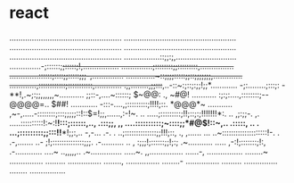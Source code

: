 # react
..................................................
..................................................
..................................................
..................................................
..................................................
................::;;:;,...........................
..............-;::::::;~~;:::::;!,................
..............;::::::::;;:::::::::,...............
.............::::::;::::;;:::::;;;-,..............
.............~::;;;;:::::;;::;;;;;;;,.............
............,::::::::::::;:::::::::::,............
.,,........,;;:::~~,..-::~:;::;:;;!;;*............
-;:........;:::;:    -**!,.~;:;;,,,,,,~...........
;;::-,....~::::::;   $~@@:  .,   ~#@!  ...........
:;:;:....,::::::::;--@@@@=..     $##! ............
-:::-....,;:::::::::;!!!!;::.   *@@@*~ ...........
,~-,.....-::::::::;:::;;;;;::!::$=!;;,......,:-!~.
..  .....;:::::::::;!!;::;:;!!!!!!!*:. ..  ,;:;;-.
,.  .....::::::::::!:~:!**!:::;::::::,..,  .:::;;,
,,   ....::::::::::;~::::;;*#@$!::~,..     .:::::,
..  . ...;:::::::::;;:::!!***!;;:,..        -,-...
.-.  . ..;::::::::::::::;;!!!;::, .,       ,......
...    ..~::::::::::::::::::::!-. .     .-,.......
..-       ;!;::::::::::::::;;;.       .-..........
.. ,       :;;;!;::::::;;!;:;        .~...........
.....       ,-:!;:::::::;!:,        .-............
....~           ..,,,,,..         .~..............
.....~.                          ,,...............
......-,                          ................
........~                          ...............
.........                          ...............
........,                          ...............
........-                          ...............
.........                          ...............
........                          ................
